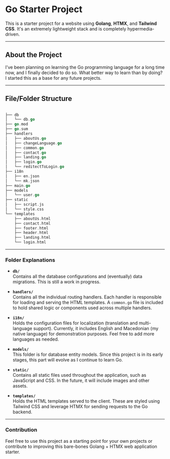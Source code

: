 # Go Starter Project

This is a starter project for a website using **Golang**, **HTMX**, and **Tailwind CSS**. It's an extremely lightweight stack and is completely hypermedia-driven.

---

## About the Project

I've been planning on learning the Go programming language for a long time now, and I finally decided to do so. What better way to learn than by doing? I started this as a base for any future projects.

---

## File/Folder Structure

```go

├── db
│   └── db.go
├── go.mod
├── go.sum
├── handlers
│   ├── aboutUs.go
│   ├── changeLanguage.go
│   ├── common.go
│   ├── contact.go
│   ├── landing.go
│   ├── login.go
│   └── reditectToLogin.go
├── i18n
│   ├── en.json
│   └── mk.json
├── main.go
├── models
│   └── user.go
├── static
│   ├── script.js
│   └── style.css
└── templates
    ├── aboutUs.html
    ├── contact.html
    ├── footer.html
    ├── header.html
    ├── landing.html
    └── login.html

```

---

### Folder Explanations

- **`db/`**  
  Contains all the database configurations and (eventually) data migrations. This is still a work in progress.

- **`handlers/`**  
  Contains all the individual routing handlers. Each handler is responsible for loading and serving the HTML templates. A `common.go` file is included to hold shared logic or components used across multiple handlers.

- **`i18n/`**  
  Holds the configuration files for localization (translation and multi-language support). Currently, it includes English and Macedonian (my native language) for demonstration purposes. Feel free to add more languages as needed.

- **`models/`**  
  This folder is for database entity models. Since this project is in its early stages, this part will evolve as I continue to learn Go.

- **`static/`**  
  Contains all static files used throughout the application, such as JavaScript and CSS. In the future, it will include images and other assets.

- **`templates/`**  
  Holds the HTML templates served to the client. These are styled using Tailwind CSS and leverage HTMX for sending requests to the Go backend.

---

### Contribution

Feel free to use this project as a starting point for your own projects or contribute to improving this bare-bones Golang + HTMX web application starter.


